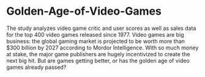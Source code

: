 # Golden-Age-of-Video-Games
The study analyzes video game critic and user scores as well as sales data for the top 400 video games released since 1977. 
Video games are big business: the global gaming market is projected to be worth more than $300 billion by 2027 according to Mordor Intelligence. With so much money at stake, the major game publishers are hugely incentivized to create the next big hit. But are games getting better, or has the golden age of video games already passed?
